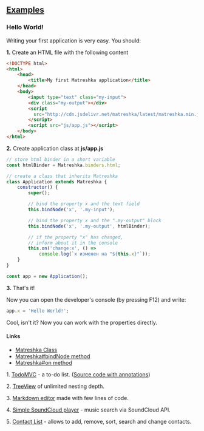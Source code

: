 ## [Examples](#!examples)

### Hello World!
Writing your first application is very easy. You should:


**1\.** Create an HTML file with the following content

```html
<!DOCTYPE html>
<html>
	<head>
		<title>My first Matreshka application</title>
	</head>
	<body>
		<input type="text" class="my-input">
		<div class="my-output"></div>
		<script
		  src="http://cdn.jsdelivr.net/matreshka/latest/matreshka.min.js">
		</script>
		<script src="js/app.js"></script>
	</body>
</html>
```


**2\.** Create application class at **js/app.js**

```js
// store html binder in a short variable
const htmlBinder = Matreshka.binders.html;

// create a class that inherits Matreshka
class Application extends Matreshka {
    constructor() {
        super();

        // bind the property x and the text field
        this.bindNode('x', '.my-input');

        // bind the property x and the ".my-output" block
        this.bindNode('x', '.my-output', htmlBinder);

		// if the property "х" has changed,
		// inform about it in the console
        this.on('change:x', () =>
            console.log(`x изменен на "${this.x}"`));
    }
}

const app = new Application();
```


**3\.** That's it!

Now you can open the developer's console (by pressing F12) and write:
```js
app.x = 'Hello World!';
```
Cool, isn't it? Now you can work with the properties directly.

#### Links
* [Matreshka Class](#!Matreshka)
* [Matreshka#bindNode method](#!Matreshka-bindNode)
* [Matreshka#on method](#!Matreshka-on)

<span class="list-item-number">1.</span>
<a href="https://github.com/matreshkajs/todomvc/tree/master/"
class="example-link">TodoMVC</a> - a to-do list. ([Source code with annotations](//matreshkajs.github.io/todomvc/docs/app.html))

<span class="list-item-number">2.</span>
<a href="https://github.com/matreshkajs/examples/tree/master/treeview/"
class="example-link">TreeView</a> of unlimited nesting depth.

<span class="list-item-number">3.</span>
<a href="https://github.com/matreshkajs/examples/tree/master/markdown_editor/"
class="example-link">Markdown editor</a> made with few lines of code.

<span class="list-item-number">4.</span>
<a href="https://github.com/matreshkajs/examples/tree/master/soundcloud_search/"
class="example-link">Simple SoundCloud player</a> - music search via SoundCloud API.

<span class="list-item-number">5.</span>
<a href="https://github.com/matreshkajs/examples/tree/master/contact_list/"
class="example-link">Contact List</a> - allows to add, remove, sort, search and change contacts.
